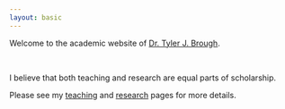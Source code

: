 ```yaml
---
layout: basic
---
```


Welcome to the academic website of [Dr. Tyler J. Brough](https://huntsman.usu.edu/about/faculty?faculty-directory&memberID=5181).

<br>

I believe that both teaching and research are equal parts of scholarship.

Please see my [teaching](academic/teaching/teaching.html) and [research](academic/research/research.html) pages for more details.
